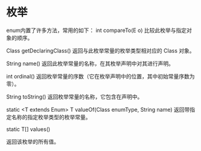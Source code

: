 # 枚举
enum内置了许多方法，常用的如下：
int compareTo(E o) 
          比较此枚举与指定对象的顺序。


Class<E> getDeclaringClass() 
          返回与此枚举常量的枚举类型相对应的 Class 对象。


String name() 
          返回此枚举常量的名称，在其枚举声明中对其进行声明。


int ordinal() 
          返回枚举常量的序数（它在枚举声明中的位置，其中初始常量序数为零）。


String toString()
           返回枚举常量的名称，它包含在声明中。


static <T extends Enum<T>> T valueOf(Class<T> enumType, String name) 
          返回带指定名称的指定枚举类型的枚举常量。


static T[] values()

返回该枚举的所有值。